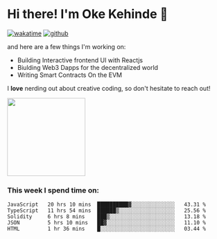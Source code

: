 # Hi there! I'm Oke Kehinde :cowboy_hat_face:

[![wakatime](https://wakatime.com/badge/user/5f3f42a0-7b4f-4c4b-b2da-012c5ac2fa62.svg)](https://wakatime.com/@5f3f42a0-7b4f-4c4b-b2da-012c5ac2fa62)
[![github](https://img.shields.io/github/followers/okeken?logo=github&style=plastic)](https://github.com/okeken?tab=followers)

and here are a few things I'm working on:

- Building Interactive frontend UI with Reactjs
- Biulding Web3 Dapps for the decentralized world
- Writing Smart Contracts On the EVM

I **love** nerding out about creative coding, so don't hesitate to reach out!


<img height="180em" src="https://github-readme-stats.vercel.app/api?username=okeken&show_icons=true&hide_border=true&&count_private=true&include_all_commits=true" />

### This week I spend time on:

<!--START_SECTION:waka-->
```text
JavaScript   20 hrs 10 mins  ██████████▓░░░░░░░░░░░░░░   43.31 % 
TypeScript   11 hrs 54 mins  ██████▒░░░░░░░░░░░░░░░░░░   25.56 % 
Solidity     6 hrs 8 mins    ███▒░░░░░░░░░░░░░░░░░░░░░   13.18 % 
JSON         5 hrs 10 mins   ██▓░░░░░░░░░░░░░░░░░░░░░░   11.10 % 
HTML         1 hr 36 mins    █░░░░░░░░░░░░░░░░░░░░░░░░   03.44 % 
```
<!--END_SECTION:waka-->
